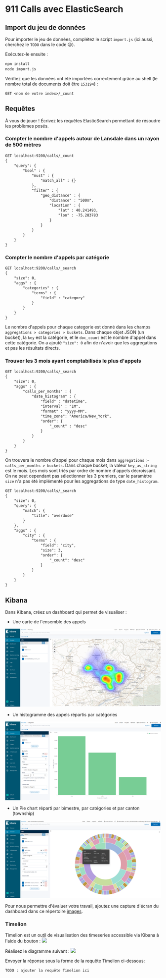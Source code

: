 # 911 Calls avec ElasticSearch

## Import du jeu de données

Pour importer le jeu de données, complétez le script `import.js` (ici aussi, cherchez le `TODO` dans le code :wink:).

Exécutez-le ensuite :

```bash
npm install
node import.js
```

Vérifiez que les données ont été importées correctement grâce au shell (le nombre total de documents doit être `153194`) :

```
GET <nom de votre index>/_count
```

## Requêtes

À vous de jouer ! Écrivez les requêtes ElasticSearch permettant de résoudre les problèmes posés.

### Compter le nombre d'appels autour de Lansdale dans un rayon de 500 mètres
``` 
GET localhost:9200/calls/_count
{
    "query": {
        "bool" : {
            "must" : {
                "match_all" : {}
            },
            "filter" : {
                "geo_distance" : {
                    "distance" : "500m",
                    "location" : {
                        "lat" : 40.241493,
                        "lon" : -75.283783
                    }
                }
            }
        }
    }
}
```

### Compter le nombre d'appels par catégorie
```
GET localhost:9200/calls/_search
{
	"size": 0,
    "aggs" : {
        "categories" : {
            "terms" : {
                "field" : "category"
            }
        }
    }
}
```
Le nombre d'appels pour chaque categorie est donné dans les champs `aggregations > categories > buckets`. Dans chaque objet JSON (un bucket), la `key` est la catégorie, et le `doc_count` est le nombre d'appel dans cette catégorie.
On a ajouté `"size": 0` afin de n'avoir que les aggregations et pas les résultats directs.

### Trouver les 3 mois ayant comptabilisés le plus d'appels
```
GET localhost:9200/calls/_search
{
	"size": 0,
    "aggs" : {
        "calls_per_months" : {
            "date_histogram" : {
                "field" : "datetime",
                "interval" : "1M",
                "format" : "yyyy-MM",
                "time_zone": "America/New_York",
                "order": { 
                	"_count" : "desc" 
                }
            }
        }
    }
}
```
On trouvera le nombre d'appel pour chaque mois dans `aggregations > calls_per_months > buckets`. Dans chaque bucket, la valeur `key_as_string` est le mois. Les mois sont triés par ordre de nombre d'appels décroissant. On ne peut cependant pas sélectionner les 3 premiers, car le paramètre `size` n'a pas été implémenté pour les aggregations de type `date_histogram`.

```
GET localhost:9200/calls/_search
{
	"size": 0,
	"query": {
		"match": {
			"title": "overdose"
		}
	},
    "aggs" : {
        "city" : {
            "terms" : {
                "field": "city",
                "size": 3,
                "order": { 
                	"_count": "desc" 
                }
            }
        }
    }
}
```

## Kibana

Dans Kibana, créez un dashboard qui permet de visualiser :

* Une carte de l'ensemble des appels  

![images/heatmap.png](images/heatmap.png)

* Un histogramme des appels répartis par catégories

![images/histogram.png](images/histogram.png)

* Un Pie chart réparti par bimestre, par catégories et par canton (township)

![images/piechart.png](images/piechart.png)

Pour nous permettre d'évaluer votre travail, ajoutez une capture d'écran du dashboard dans ce répertoire [images](images).

### Timelion
Timelion est un outil de visualisation des timeseries accessible via Kibana à l'aide du bouton : ![](images/timelion.png)

Réalisez le diagramme suivant :
![](images/timelion-chart.png)

Envoyer la réponse sous la forme de la requête Timelion ci-dessous:  

```
TODO : ajouter la requête Timelion ici
```
